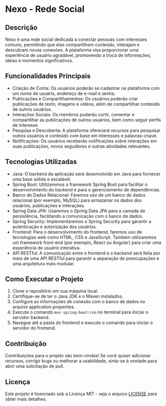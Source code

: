 <!DOCTYPE html>
<html>
<body>
  <h1>Nexo - Rede Social</h1>

  <h2>Descrição</h2>
  <p>Nexo é uma rede social dedicada a conectar pessoas com interesses comuns, permitindo que elas compartilhem conteúdo, interajam e descubram novas conexões. A plataforma visa proporcionar uma experiência de usuário agradável, promovendo a troca de informações, ideias e momentos significativos.</p>

  <h2>Funcionalidades Principais</h2>
  <ul>
    <li>Criação de Conta: Os usuários poderão se cadastrar na plataforma com um nome de usuário, endereço de e-mail e senha.</li>
    <li>Publicações e Compartilhamentos: Os usuários poderão criar publicações de texto, imagens e vídeos, além de compartilhar conteúdo de outros usuários.</li>
    <li>Interações Sociais: Os membros poderão curtir, comentar e compartilhar as publicações de outros usuários, bem como seguir perfis de interesse.</li>
    <li>Pesquisa e Descoberta: A plataforma oferecerá recursos para pesquisar outros usuários e conteúdo com base em interesses e palavras-chave.</li>
    <li>Notificações: Os usuários receberão notificações sobre interações em suas publicações, novos seguidores e outras atividades relevantes.</li>
  </ul>

  <h2>Tecnologias Utilizadas</h2>
  <ul>
    <li>Java: O backend da aplicação será desenvolvido em Java para fornecer uma base sólida e escalável.</li>
    <li>Spring Boot: Utilizaremos o framework Spring Boot para facilitar o desenvolvimento do backend e para o gerenciamento de dependências.</li>
    <li>Banco de Dados Relacional: Faremos uso de um banco de dados relacional (por exemplo, MySQL) para armazenar os dados dos usuários, publicações e interações.</li>
    <li>Spring Data JPA: Usaremos o Spring Data JPA para a camada de persistência, facilitando a comunicação com o banco de dados.</li>
    <li>Spring Security: Implementaremos o Spring Security para garantir a autenticação e autorização dos usuários.</li>
    <li>Frontend: Para o desenvolvimento do frontend, faremos uso de tecnologias web como HTML, CSS e JavaScript. Também utilizaremos um framework front-end (por exemplo, React ou Angular) para criar uma experiência de usuário interativa.</li>
    <li>API RESTful: A comunicação entre o frontend e o backend será feita por meio de uma API RESTful para garantir a separação de preocupações e uma arquitetura mais modular.</li>
  </ul>

  <h2>Como Executar o Projeto</h2>
  <ol>
    <li>Clone o repositório em sua máquina local.</li>
    <li>Certifique-se de ter o Java JDK e o Maven instalados.</li>
    <li>Configure as informações de conexão com o banco de dados no arquivo application.properties.</li>
    <li>Execute o comando <code>mvn spring-boot:run</code> no terminal para iniciar o servidor backend.</li>
    <li>Navegue até a pasta do frontend e execute o comando para iniciar o servidor do frontend.</li>
  </ol>

  <h2>Contribuição</h2>
  <p>Contribuições para o projeto são bem-vindas! Se você quiser adicionar recursos, corrigir bugs ou melhorar a usabilidade, sinta-se à vontade para abrir uma solicitação de pull.</p>

  <h2>Licença</h2>
  <p>Este projeto é licenciado sob a Licença MIT - veja o arquivo <a href="LICENSE">LICENSE</a> para obter mais detalhes.</p>
</body>
</html>

